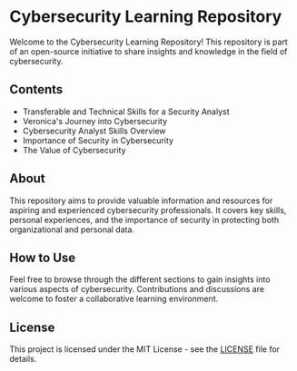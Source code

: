 # Cybersecurity Learning Repository

Welcome to the Cybersecurity Learning Repository! This repository is part of an open-source initiative to share insights and knowledge in the field of cybersecurity.

## Contents

- Transferable and Technical Skills for a Security Analyst
- Veronica's Journey into Cybersecurity
- Cybersecurity Analyst Skills Overview
- Importance of Security in Cybersecurity
- The Value of Cybersecurity

## About

This repository aims to provide valuable information and resources for aspiring and experienced cybersecurity professionals. It covers key skills, personal experiences, and the importance of security in protecting both organizational and personal data.

## How to Use

Feel free to browse through the different sections to gain insights into various aspects of cybersecurity. Contributions and discussions are welcome to foster a collaborative learning environment.

## License

This project is licensed under the MIT License - see the [LICENSE](LICENSE) file for details.
